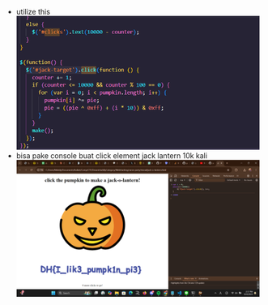 - utilize this
![alt text](image-1.png)
- bisa pake console buat click element jack lantern 10k kali
![alt text](image.png)